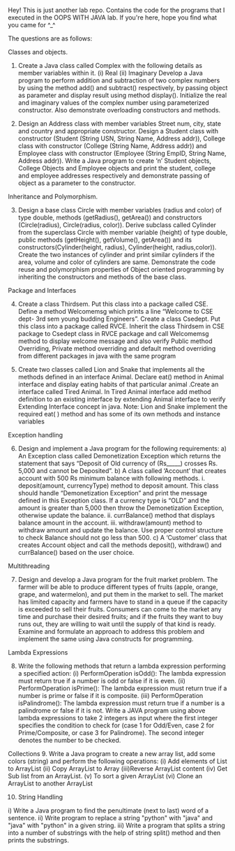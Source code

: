 Hey! This is just another lab repo. Contains the code for the programs that I executed in the OOPS WITH JAVA lab. 
If you're here, hope you find what you came for ^_^



The questions are as follows:

Classes and objects.

1. Create a Java class called Complex with the following details as member variables within it.
(i) Real (ii) Imaginary
Develop a Java program to perform addition and subtraction of two complex numbers by
using the method add() and subtract() respectively, by passing object as parameter and
display result using method display(). Initialize the real and imaginary values of the complex
number using parameterized constructor. Also demonstrate overloading constructors and
methods.


2. Design an Address class with member variables Street num, city, state and country and 
appropriate constructor. Design a Student class with constructor (Student (String USN,
String Name, Address addr)), College class with constructor (College (String Name, Address
addr)) and Employee class with constructor (Employee (String EmpID, String Name,
Address addr)). Write a Java program to create ‘n’ Student objects, College Objects and
Employee objects and print the student, college and employee addresses respectively and
demonstrate passing of object as a parameter to the constructor.



Inheritance and Polymorphism.

3. Design a base class Circle with member variables (radius and color) of type double, methods
(getRadius(), getArea()) and constructors (Circle(radius), Circle(radius, color)). Derive
subclass called Cylinder from the superclass Circle with member variable (height) of type
double, public methods (getHeight(), getVolume(), getArea()) and its
constructors(Cylinder(height, radius), Cylinder(height, radius,color)). Create the two
instances of cylinder and print similar cylinders if the area, volume and color of cylinders are
same. Demonstrate the code reuse and polymorphism properties of Object oriented
programming by inheriting the constructors and methods of the base class.



Package and Interfaces

4. Create a class Thirdsem. Put this class into a package called CSE. Define a method
Welcomemsg which prints a line “Welcome to CSE dept- 3rd sem young budding
Engineers”.
Create a class Csedept. Put this class into a package called RVCE.
Inherit the class Thirdsem in CSE package to Csedept class in RVCE package and call
Welcomemsg method to display welcome message and also verify Public method
Overriding, Private method overriding and default method overriding from different
packages in java with the same program

5. Create two classes called Lion and Snake that implements all the methods defined in an
interface Animal. Declare eat() method in Animal interface and display eating habits of that
particular animal .Create an interface called Tired Animal. In Tired Animal interface add
method definition to an existing interface by extending Animal interface to verify Extending
Interface concept in java.
Note: Lion and Snake implement the required eat( ) method and has some of its own methods
and instance variables



Exception handling

6. Design and implement a Java program for the following requirements:
a) An Exception class called Demonetization Exception which returns the statement that
says “Deposit of Old currency of (Rs_____) crosses Rs. 5,000 and cannot be Deposited”.
b) A class called ‘Account’ that creates account with 500 Rs minimum balance with
following methods.
i. deposit(amount, currencyType) method to deposit amount. This class should
handle “Demonetization Exception” and print the message defined in this Exception
class. If a currency type is “OLD” and the amount is greater than 5,000 then throw
the Demonetization Exception, otherwise update the balance.
ii. currBalance() method that displays balance amount in the account.
iii. withdraw(amount) method to withdraw amount and update the balance. Use proper
control structure to check Balance should not go less than 500.
c) A ‘Customer’ class that creates Account object and call the methods deposit(),
withdraw() and currBalance() based on the user choice. 



Multithreading

7. Design and develop a Java program for the fruit market problem. The farmer will be able to
produce different types of fruits (apple, orange, grape, and watermelon), and put them in the
market to sell. The market has limited capacity and farmers have to stand in a queue if the
capacity is exceeded to sell their fruits. Consumers can come to the market any time and
purchase their desired fruits; and if the fruits they want to buy runs out, they are willing to
wait until the supply of that kind is ready. Examine and formulate an approach to address this
problem and implement the same using Java constructs for programming.


Lambda Expressions

8. Write the following methods that return a lambda expression performing a specified action:
(i) PerformOperation isOdd(): The lambda expression must return true if a number is odd
or false if it is even.
(ii) PerformOperation isPrime(): The lambda expression must return true if a number is
prime or false if it is composite.
(iii) PerformOperation isPalindrome(): The lambda expression must return true if a
number is a palindrome or false if it is not.
Write a JAVA program using above lambda expressions to take 2 integers as input where the
first integer specifies the condition to check for (case 1 for Odd/Even, case 2 for
Prime/Composite, or case 3 for Palindrome). The second integer denotes the number to be
checked.


Collections
9. Write a Java program to create a new array list, add some colors (string) and perform the
following operations:
(i) Add elements of List to ArrayList
(ii) Copy ArrayList to Array
(iii)Reverse ArrayList content
(iv) Get Sub list from an ArrayList.
(v) To sort a given ArrayList
(vi) Clone an ArrayList to another ArrayList

10. String Handling

i) Write a Java program to find the penultimate (next to last) word of a sentence.
ii) Write program to replace a string "python" with "java" and "java" with "python" in a
given string.
iii) Write a program that splits a string into a number of substrings with the help of string
split() method and then prints the substrings.